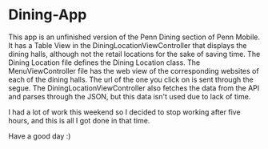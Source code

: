 # Dining-App

This app is an unfinished version of the Penn Dining section of Penn Mobile. 
It has a Table View in the DiningLocationViewController that displays the dining halls, although not the retail locations for the sake of saving time.
The Dining Location file defines the Dining Location class.
The MenuViewController file has the web view of the corresponding websites of each of the dining halls. The url of the one you click on is sent through the segue.
The DiningLocationViewController also fetches the data from the API and parses through the JSON, but this data isn't used due to lack of time.

I had a lot of work this weekend so I decided to stop working after five hours, and this is all I got done in that time.

Have a good day :)
